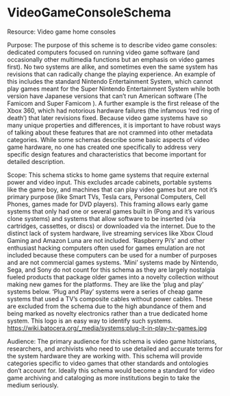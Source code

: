 # VideoGameConsoleSchema
Resource: Video game home consoles 

Purpose: The purpose of this scheme is to describe video game consoles: dedicated computers focused on running video game software (and occasionally other multimedia functions but an emphasis on video games first). No two systems are alike, and sometimes even the same system has revisions that can radically change the playing experience. An example of this includes the standard Nintendo Entertainment System, which cannot play games meant for the Super Nintendo Entertainment System while both version have Japanese versions that can’t run American software (The Famicom and Super Famicom ). A further example is the first release of the Xbox 360, which had notorious hardware failures (the infamous ‘red ring of death’) that later revisions fixed. Because video game systems have so many unique properties and differences, it is important to have robust ways of talking about these features that are not crammed into other metadata categories. While some schemas describe some basic aspects of video game hardware, no one has created one specifically to address very specific design features and characteristics that become important for detailed description.
    
Scope: This schema sticks to home game systems that require external power and video input. This excludes arcade cabinets, portable systems like the game boy, and machines that can play video games but are not it’s primary purpose (like Smart TVs, Tesla cars, Personal Computers, Cell Phones, games made for DVD players). This framing allows early game systems that only had one or several games built in (Pong and it’s various clone systems) and systems that allow software to be inserted (via cartridges, cassettes, or discs) or downloaded via the internet. Due to the distinct lack of system hardware, live streaming services like Xbox Cloud Gaming and Amazon Luna are not included. ‘Raspberry Pi’s’ and other enthusiast hacking computers often used for games emulation are not included because these computers can be used for a number of purposes and are not commercial games systems. ‘Mini’ systems made by Nintendo, Sega, and Sony do not count for this schema as they are largely nostalgia fueled products that package older games into a novelty collection without making new games for the platforms. They are like the ‘plug and play’ systems below. ‘Plug and Play’ systems were a series of cheap game systems that used a TV’s composite cables without power cables. These are excluded from the schema due to the high abundance of them and being marked as novelty electronics rather than a true dedicated home system. This logo is an easy way to identify such systems. https://wiki.batocera.org/_media/systems:plug-it-in-play-tv-games.jpg 
    
Audience: The primary audience for this schema is video game historians, researchers, and archivists who need to use detailed and accurate terms for the system hardware they are working with. This schema will provide categories specific to video games that other standards and ontologies don’t account for. Ideally this schema would become a standard for video game archiving and cataloging as more institutions begin to take the medium seriously.
